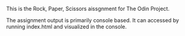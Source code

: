 This is the Rock, Paper, Scissors aissgnment for The Odin Project.

The assignment output is primarily console based. It can accessed by running index.html and visualized in the console.
